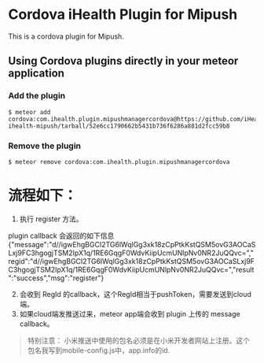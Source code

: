 # Cordova iHealth Plugin for Mipush

This is a cordova plugin for Mipush.

## Using Cordova plugins directly in your meteor application

### Add the plugin

    $ meteor add cordova:com.ihealth.plugin.mipushmanagercordova@https://github.com/iHealthLab/plugin-ihealth-mipush/tarball/52e6cc1790662b5431b736f6286a881d2fcc59b8


### Remove the plugin

    $ meteor remove cordova:com.ihealth.plugin.mipushmanagercordova
    
# 流程如下：

1.  执行 register 方法。

plugin callback 会返回的如下信息
{"message":"d\/\/igwEhgBGCI2TG6lWqlGg3xk18zCpPtkKstQSM5ovG3AOCaSLxj9FC3hgogjTSM2IpX1q\/1RE6GqgF0WdvKiipUcmUNlpNv0NR2JuQQvc=","regid":"d\/\/igwEhgBGCI2TG6lWqlGg3xk18zCpPtkKstQSM5ovG3AOCaSLxj9FC3hgogjTSM2IpX1q\/1RE6GqgF0WdvKiipUcmUNlpNv0NR2JuQQvc=","result":"success","msg":"register"}

2.  会收到 RegId 的callback，这个RegId相当于pushToken，需要发送到cloud端。
3.  如果cloud端发推送过来，meteor app端会收到 plugin 上传的 message callback。

> 特别注意：
小米推送中使用的包名必须是在小米开发者网站上注册。这个包名我写到mobile-config.js中，app.info的id.
    
